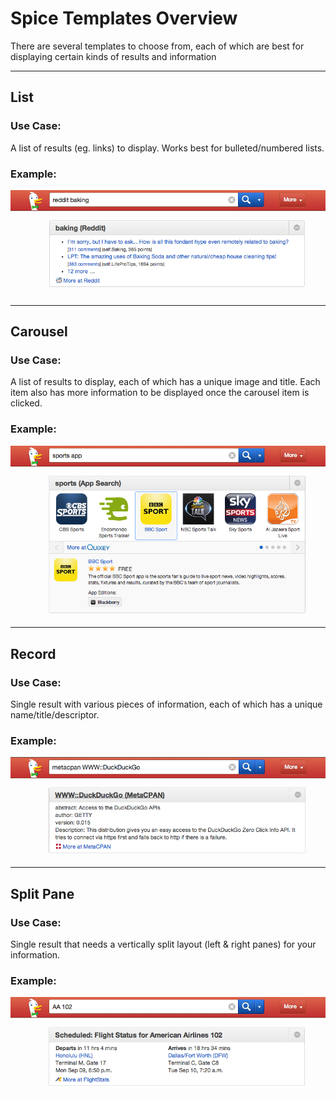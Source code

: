 # Spice Templates Overview
There are several templates to choose from, each of which are best for displaying certain kinds of results and information

------
## List

### Use Case:
A list of results (eg. links) to display. Works best for bulleted/numbered lists.

### Example:
![List Template Example](../assets/list_template_example.png)


------
## Carousel

### Use Case:
A list of results to display, each of which has a unique image and title. Each item also has more information to be displayed once the carousel item is clicked.

### Example:
![Carousel Template Example](../assets/carousel_template_example.png)


------
## Record

### Use Case:
Single result with various pieces of information, each of which has a unique name/title/descriptor.

### Example:
![Record Template Example](../assets/record_template_example.png)


------
## Split Pane

### Use Case:
Single result that needs a vertically split layout (left & right panes) for your information.

### Example:
![Split Pane Template Example](../assets/split_pane_template_example.png)
